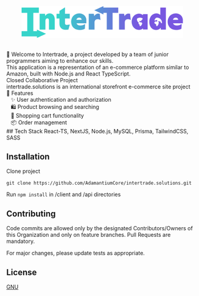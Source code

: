 <figure>
    <img src="client/public/svg/intertrade-wordmark.svg"
         alt="InterTrade Logo"
         width="600">
</figure>  
<br />  
👋 Welcome to Intertrade, a project developed by a team of junior programmers aiming to enhance our skills. <br /> 
This application is a representation of an e-commerce platform similar to Amazon, built with Node.js and React TypeScript. <br /> 
Closed Collaborative Project  <br /> 
intertrade.solutions is an international storefront e-commerce site project <br /> 
🔧 Features  <br /> 
&nbsp;&nbsp;&nbsp;✨ User authentication and authorization <br /> 
&nbsp;&nbsp;&nbsp;🛍️ Product browsing and searching <br /> 
&nbsp;&nbsp;&nbsp;🛒 Shopping cart functionality <br /> 
&nbsp;&nbsp;&nbsp;📦 Order management <br /> 
## Tech Stack
React-TS, NextJS, Node.js, MySQL, Prisma, TailwindCSS, SASS

## Installation
Clone project
```
git clone https://github.com/AdamantiumCore/intertrade.solutions.git
```
Run ```npm install``` in /client and /api directories

## Contributing
Code commits are allowed only by the designated Contributors/Owners of this Organization and only on feature branches. Pull Requests are mandatory.

For major changes, please update tests as appropriate.

## License
[GNU](https://www.privacypolicies.com/blog/types-software-licenses/#Gnu_License)
